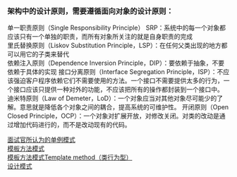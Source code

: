 <h3>架构中的设计原则，需要遵循面向对象的设计原则：</h3>
单一职责原则（Single Responsibility Principle） SRP：系统中的每一个对象都应该只有一个单独的职责，而所有对象所关注的就是自身职责的完成</br>
里氏替换原则（Liskov Substitution Principle，LSP）：在任何父类出现的地方都可以用它的子类来替代</br>
依赖注入原则（Dependence Inversion Principle，DIP）：要依赖于抽象，不要依赖于具体的实现
接口分离原则（Interface Segregation Principle，ISP）：不应该强迫客户程序依赖它们不需要使用的方法。一个接口不需要提供太多的行为，一个接口应该只提供一种对外的功能，不应该把所有的操作都封装到一个接口中。
迪米特原则（Law of Demeter，LoD）：一个对象应当对其他对象尽可能少的了解。意思就是降低各个对象之间的耦合，提高系统的可维护性。
开闭原则（Open Closed Principle，OCP）：一个对象对扩展开放，对修改关闭。对类的改动是通过增加代码进行的，而不是改动现有的代码。

<a href="https://juejin.im/post/5b50b0dd6fb9a04f932ff53f">面试官所认为的单例模式</a></br>
<a href="https://www.cnblogs.com/java-my-life/archive/2012/05/14/2495235.html">模板方法模式</a></br>
<a href="https://blog.csdn.net/hguisu/article/details/7564039"> 模板方法模式Template method（类行为型）</a></br>
<a href="https://blog.csdn.net/hguisu/article/list/7?t=1">设计模式</a></br>
